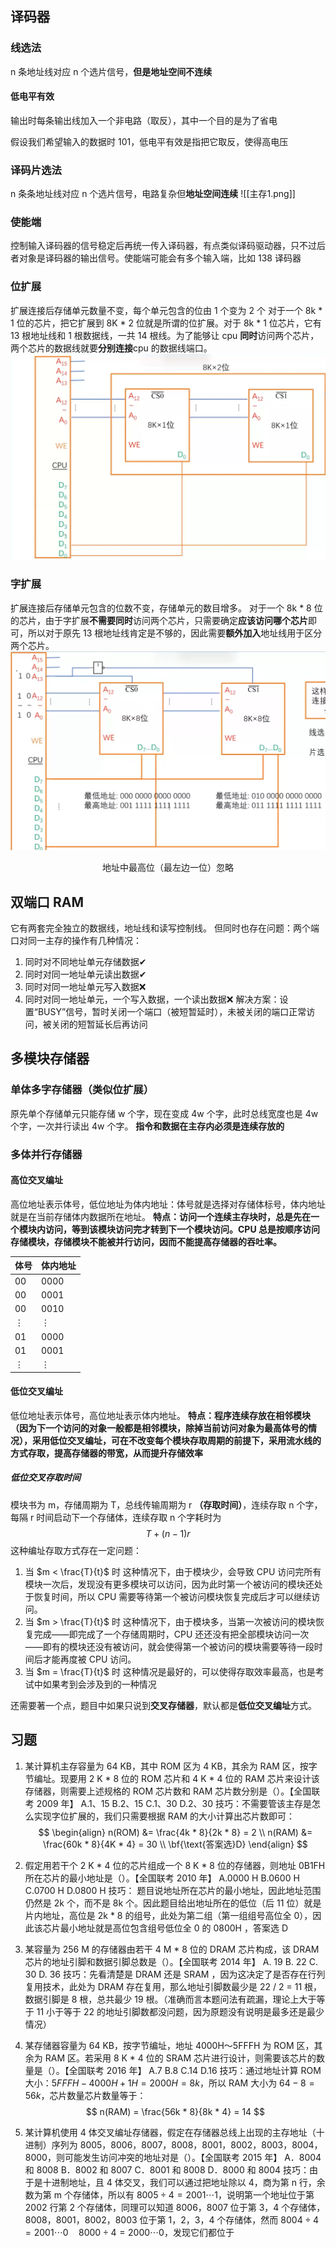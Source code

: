 ## 译码器
### 线选法
n 条地址线对应 n 个选片信号，**但是地址空间不连续**

#### 低电平有效
输出时每条输出线加入一个非电路（取反），其中一个目的是为了省电

假设我们希望输入的数据时 101，低电平有效是指把它取反，使得高电压

### 译码片选法
n 条条地址线对应 n 个选片信号，电路复杂但**地址空间连续**
![[主存1.png]]

### 使能端
控制输入译码器的信号稳定后再统一传入译码器，有点类似译码驱动器，只不过后者对象是译码器的输出信号。使能端可能会有多个输入端，比如 138 译码器

### 位扩展
扩展连接后存储单元数量不变，每个单元包含的位由 1 个变为 2 个
对于一个 8k * 1 位的芯片，把它扩展到 8K * 2 位就是所谓的位扩展。对于 8k * 1 位芯片，它有 13 根地址线和 1 根数据线，一共 14 根线。为了能够让 cpu **同时**访问两个芯片，两个芯片的数据线就要**分别连接**cpu 的数据线端口。
![](主存2位扩展.png)

### 字扩展
扩展连接后存储单元包含的位数不变，存储单元的数目增多。
对于一个 8k * 8 位的芯片，由于字扩展**不需要同时**访问两个芯片，只需要确定**应该访问哪个芯片**即可，所以对于原先 13 根地址线肯定是不够的，因此需要**额外加入**地址线用于区分两个芯片。
![地址中最高位（最左边一位）忽略](主存3字扩展.png "地址中最高位（最左边一位）忽略")
<center style = "font-size: 14 px;">地址中最高位（最左边一位）忽略</center>


## 双端口 RAM
它有两套完全独立的数据线，地址线和读写控制线。
但同时也存在问题：两个端口对同一主存的操作有几种情况：
1. 同时对不同地址单元存储数据✔
2. 同时对同一地址单元读出数据✔
3. 同时对同一地址单元写入数据❌
4. 同时对同一地址单元，一个写入数据，一个读出数据❌
解决方案：设置“BUSY”信号，暂时关闭一个端口（被短暂延时），未被关闭的端口正常访问，被关闭的短暂延长后再访问

## 多模块存储器
### 单体多字存储器（类似位扩展）
原先单个存储单元只能存储 w 个字，现在变成 4w 个字，此时总线宽度也是 4w 个字，一次并行读出 4w 个字。
**指令和数据在主存内必须是连续存放的**

### 多体并行存储器
#### 高位交叉编址
高位地址表示体号，低位地址为体内地址：体号就是选择对存储体标号，体内地址就是在当前存储体内数据所在地址。
**特点：访问一个连续主存块时，总是先在一个模块内访问，等到该模块访问完才转到下一个模块访问。CPU 总是按顺序访问存储模块，存储模块不能被并行访问，因而不能提高存储器的吞吐率。**

|体号|体内地址|
|--|----|
|00 |0000|
| 00| 0001|
| 00 | 0010|
| $\vdots$ | $\vdots$ |
| 01| 0000|
| 01| 0001|
| $\vdots$ | $\vdots$ |

#### 低位交叉编址
低位地址表示体号，高位地址表示体内地址。
**特点：程序连续存放在相邻模块（因为下一个访问的对象一般都是相邻模块，除掉当前访问对象为最高体号的情况），采用低位交叉编址，可在不改变每个模块存取周期的前提下，采用流水线的方式存取，提高存储器的带宽，从而提升存储效率**

##### 低位交叉存取时间
模块书为 m，存储周期为 T，总线传输周期为 r **（存取时间）**，连续存取 n 个字，每隔 r 时间启动下一个存储体，连续存取 n 个字耗时为
$$
T + (n-1) r
$$
这种编址存取方式存在一定问题：
1. 当 $m < \frac{T}{t}$ 时
这种情况下，由于模块少，会导致 CPU 访问完所有模块一次后，发现没有更多模块可以访问，因为此时第一个被访问的模块还处于恢复时间，所以 CPU 需要等待第一个被访问模块恢复完成后才可以继续访问。
2. 当 $m > \frac{T}{t}$ 时
这种情况下，由于模块多，当第一次被访问的模块恢复完成——即完成了一个存储周期时，CPU 还还没有把全部模块访问一次——即有的模块还没有被访问，就会使得第一个被访问的模块需要等待一段时间后才能再度被 CPU 访问。
3. 当 $m = \frac{T}{t}$ 时
这种情况是最好的，可以使得存取效率最高，也是考试中如果考到会涉及到的一种情况

还需要著一个点，题目中如果只说到**交叉存储器**，默认都是**低位交叉编址**方式。

## 习题
1. 某计算机主存容量为 64 KB，其中 ROM 区为 4 KB，其余为 RAM 区，按字节编址。现要用 2 K * 8 位的 ROM 芯片和 4 K * 4 位的 RAM 芯片来设计该存储器，则需要上述规格的 ROM 芯片数和 RAM 芯片数分别是（）。【全国联考 2009 年】
A.1、15
B.2、15
C.1、30
D.2、30 
技巧：不需要管该主存是怎么实现字位扩展的，我们只需要根据 RAM 的大小计算出芯片数即可：
$$
\begin{align}
n(ROM) &= \frac{4k * 8}{2k * 8} = 2 \\
n(RAM) &= \frac{60k * 8}{4K * 4} = 30 \\
\bf{\text{答案选}D}
\end{align}
$$

2. 假定用若干个 2 K * 4 位的芯片组成一个 8 K *  8 位的存储器，则地址 0B1FH 所在芯片的最小地址是（）。【全国联考 2010 年】
A.0000 H
B.0600 H
C.0700 H
D.0800 H 
技巧： 题目说地址所在芯片的最小地址，因此地址范围仍然是 2k 个，而不是 8k 个。因此题目给出地址所在的低位（后 11 位）就是片内地址，高位是 2k * 8 的组号，此处为第二组（第一组组号高位全 0），因此该芯片最小地址就是高位包含组号低位全 0 的 0800H ，答案选 D

3. 某容量为 256 M 的存储器由若干 4 M * 8 位的 DRAM 芯片构成，该 DRAM 芯片的地址引脚和数据引脚总数是（）。【全国联考 2014 年】
A. 19
B. 22
C. 30
D. 36
技巧：先看清楚是 DRAM 还是 SRAM ，因为这决定了是否存在行列复用技术，此处为 DRAM 存在复用，那么地址引脚数最少是 22 / 2 = 11 根，数据引脚是 8 根，总共最少 19 根。（准确而言本题问法有疏漏，理论上大于等于 11 小于等于 22 的地址引脚数都没问题，因为原题没有说明是最多还是最少情况）

4. 某存储器容量为 64 KB，按字节编址，地址 4000H～5FFFH 为 ROM 区，其余为 RAM 区。若采用 8 K * 4 位的 SRAM 芯片进行设计，则需要该芯片的数量是（）。【全国联考 2016 年】
A.7
B.8
C.14
D.16 
技巧：通过地址计算 ROM 大小：$5FFFH - 4000H + 1H = 2000H = 8k$，所以 RAM 大小为 $64 - 8 = 56k$，芯片数量芯片数量等于：
$$
n(RAM) = \frac{56k * 8}{8k * 4} = 14
$$
 
 5. 某计算机使用 4 体交叉编址存储器，假定在存储器总线上出现的主存地址（十进制）序列为 8005，8006，8007，8008，8001，8002，8003，8004，8000，则可能发生访问冲突的地址对是（）。【全国联考 2015 年】
A．8004 和 8008
B．8002 和 8007 
C．8001 和 8008
D．8000 和 8004
技巧：由于是十进制地址，且 4 体交叉，我们可以通过把地址除以 4，商为第 n 行，余数为第 m 个存储体，所以有 $8005 \div 4 = 2001 \cdots 1$，说明第一个地址位于第 2002 行第 2 个存储体，同理可以知道 8006，8007 位于第 3，4 个存储体，8008，8001，8002，8003 位于第 1，2，3，4 个存储体，然而 $8004 \div 4 = 2001 \cdots 0 \quad 8000 \div 4 = 2000 \cdots 0$，发现它们都位于


 
